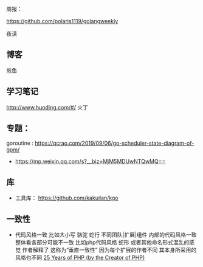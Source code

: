 
周报：

https://github.com/polaris1119/golangweekly

夜读

##  博客
煎鱼

## 学习笔记
 http://www.huoding.com/#/  火丁


## 专题：
goroutine : https://qcrao.com/2019/09/06/go-scheduler-state-diagram-of-gpm/
- https://mp.weixin.qq.com/s?__biz=MjM5MDUwNTQwMQ==


## 库
- 工具库： https://github.com/kakuilan/kgo

## 一致性
- 代码风格一致  比如大小写 骆驼 蛇行  不同团队|扩展|组件 内部的代码风格一致  整体看各部分可能不一致
  比如php代码风格 蛇形 或者其他命名形式混乱的感觉 作者解释了 这称为“垂直一致性” 因为每个扩展的作者不同 其本身所采用的风格也不同
  [25 Years of PHP (by the Creator of PHP)](https://www.youtube.com/watch?v=wCZ5TJCBWMg)
